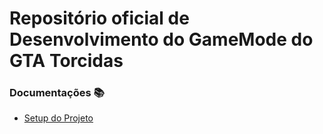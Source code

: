 # Repositório oficial de Desenvolvimento do GameMode do GTA Torcidas

### Documentações 📚
- [Setup do Projeto](./docs/setup.md)
